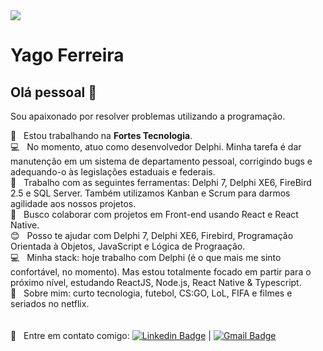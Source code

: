 <img width="auto" src="https://github.com/tgmarinho/tgmarinho/blob/master/banner.png">

# Yago Ferreira

## Olá pessoal 👋
Sou apaixonado por resolver problemas utilizando a programação.

 :rocket:  &nbsp; Estou trabalhando na **Fortes Tecnologia**.
 <br/> :computer:  &nbsp; <justify> No momento, atuo como desenvolvedor Delphi. Minha tarefa é dar manutenção em um sistema de departamento pessoal, corrigindo bugs e adequando-o às legislações estaduais e federais. </justify>
 <br/> :wrench:  &nbsp; Trabalho com as seguintes ferramentas: Delphi 7, Delphi XE6, FireBird 2.5 e SQL Server. Também utilizamos Kanban e Scrum para darmos agilidade aos nossos projetos.
 <br/> :purple_heart: &nbsp; Busco colaborar com projetos em Front-end usando React e React Native.
 <br/> :blush: &nbsp; Posso te ajudar com Delphi 7, Delphi XE6, Firebird, Programação Orientada à Objetos, JavaScript e Lógica de Prograação.
 <br/> :computer: &nbsp; Minha stack: hoje trabalho com Delphi (é o que mais me sinto confortável, no momento). Mas estou totalmente focado em partir para o próximo nível, estudando ReactJS, Node.js, React Native & Typescript.
 <br/> 💬  &nbsp; Sobre mim: curto tecnologia, futebol, CS:GO, LoL, FIFA e filmes e seriados no netflix.
 <br/>
 <br/>
 <br/> :email: &nbsp; Entre em contato comigo: [![Linkedin Badge](https://img.shields.io/badge/-YagoFerreira-blue?style=flat-square&logo=Linkedin&logoColor=white&link=https://www.linkedin.com/in/yago-ferreira-araujo/)](https://www.linkedin.com/in/yago-ferreira-araujo/) 
| 
[![Gmail Badge](https://img.shields.io/badge/-yagofdearaujo@gmail.com-c14438?style=flat-square&logo=Gmail&logoColor=white&link=mailto:yagofdearaujo@gmail.com)](mailto:yagofdearaujo@gmail.com)
